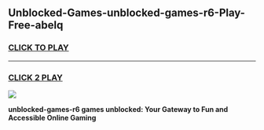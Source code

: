 
## Unblocked-Games-unblocked-games-r6-Play-Free-abelq
<h3>
<a href="https://premium76.site?title=unblocked-games-r6&ref=10A">CLICK TO PLAY</a></h3>
<hr>

<h3>
<a href="https://premium76.site?title=unblocked-games-r6&ref=10A">CLICK 2 PLAY</a>
  
</h3>

<a href="https://premium76.site?title=unblocked-games-r6&ref=10A"><img src="https://clearcache.store/games.png"></a>


**unblocked-games-r6 games unblocked: Your Gateway to Fun and Accessible Online Gaming**

